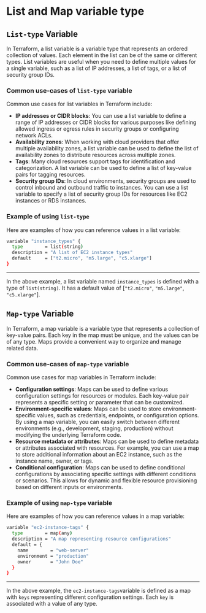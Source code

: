 # List and Map variable type

## `List-type` Variable

In Terraform, a list variable is a variable type that represents an ordered collection of values. Each element in the list can be of the same or different types. List variables are useful when you need to define multiple values for a single variable, such as a list of IP addresses, a list of tags, or a list of security group IDs.

### Common use-cases of `list-type` variable
Common use cases for list variables in Terraform include:
- **IP addresses or CIDR blocks**: You can use a list variable to define a range of IP addresses or CIDR blocks for various purposes like defining allowed ingress or egress rules in security groups or configuring network ACLs.
- **Availability zones**: When working with cloud providers that offer multiple availability zones, a list variable can be used to define the list of availability zones to distribute resources across multiple zones.
- **Tags**: Many cloud resources support tags for identification and categorization. A list variable can be used to define a list of key-value pairs for tagging resources.
- **Security group IDs**: In cloud environments, security groups are used to control inbound and outbound traffic to instances. You can use a list variable to specify a list of security group IDs for resources like EC2 instances or RDS instances.

### Example of using `list-type`
Here are examples of how you can reference values in a list variable:

```sh
variable "instance_types" {
  type        = list(string)
  description = "A list of EC2 instance types"
  default     = ["t2.micro", "m5.large", "c5.xlarge"]
}
```
---
In the above example, a list variable named  `instance_types` is defined with a type of `list(string)`. It has a default value of [`"t2.micro"`, `"m5.large"`, `"c5.xlarge"`].


## `Map-type` Variable

In Terraform, a map variable is a variable type that represents a collection of key-value pairs. Each key in the map must be unique, and the values can be of any type. Maps provide a convenient way to organize and manage related data.

### Common use-cases of `map-type` variable
Common use cases for map variables in Terraform include:

- **Configuration settings**: Maps can be used to define various configuration settings for resources or modules. Each key-value pair represents a specific setting or parameter that can be customized.
- **Environment-specific values**: Maps can be used to store environment-specific values, such as credentials, endpoints, or configuration options. By using a map variable, you can easily switch between different environments (e.g., development, staging, production) without modifying the underlying Terraform code.
- **Resource metadata or attributes**: Maps can be used to define metadata or attributes associated with resources. For example, you can use a map to store additional information about an EC2 instance, such as the instance name, owner, or tags.
- **Conditional configuration**: Maps can be used to define conditional configurations by associating specific settings with different conditions or scenarios. This allows for dynamic and flexible resource provisioning based on different inputs or environments.

### Example of using `map-type` variable
Here are examples of how you can reference values in a map variable:

```sh
variable "ec2-instance-tags" {
  type        = map(any)
  description = "A map representing resource configurations"
  default = {
    name        = "web-server"
    environment = "production"
    owner       = "John Doe"
  }
}

```
---

In the above example, the `ec2-instance-tags`variable is defined as a map with `keys` representing different configuration settings. Each `key` is associated with a value of any type.
